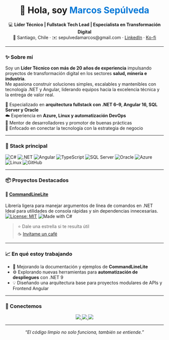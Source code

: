 <!-- PROFILE README -->

<h1 align="center">👋 Hola, soy <span style="color:#0078D7;">Marcos Sepúlveda</span></h1>

<p align="center">
  💻 <b>Líder Técnico | Fullstack Tech Lead | Especialista en Transformación Digital</b><br/>
  📍 Santiago, Chile · ✉️ sepulvedamarcos@gmail.com · 
  <a href="https://www.linkedin.com/in/sepulveda-marcos">LinkedIn</a> · 
  <a href="https://ko-fi.com/sepulvedamarcos">Ko-fi</a>
</p>

---

### ✨ Sobre mí
Soy un **Líder Técnico con más de 20 años de experiencia** impulsando proyectos de transformación digital en los sectores **salud, minería e industria**.  
Me apasiona construir soluciones simples, escalables y mantenibles con tecnología .NET y Angular, liderando equipos hacia la excelencia técnica y la entrega de valor real.

🧩 Especializado en **arquitectura fullstack con .NET 6–9, Angular 16, SQL Server y Oracle**  
☁️ Experiencia en **Azure, Linux y automatización DevOps**  
👥 Mentor de desarrolladores y promotor de buenas prácticas  
🚀 Enfocado en conectar la tecnología con la estrategia de negocio  

---

### 🧠 Stack principal

![C#](https://img.shields.io/badge/C%23-239120?logo=csharp&logoColor=white)
![.NET](https://img.shields.io/badge/.NET-512BD4?logo=dotnet&logoColor=white)
![Angular](https://img.shields.io/badge/Angular-DD0031?logo=angular&logoColor=white)
![TypeScript](https://img.shields.io/badge/TypeScript-007ACC?logo=typescript&logoColor=white)
![SQL Server](https://img.shields.io/badge/SQL%20Server-CC2927?logo=microsoftsqlserver&logoColor=white)
![Oracle](https://img.shields.io/badge/Oracle-F80000?logo=oracle&logoColor=white)
![Azure](https://img.shields.io/badge/Azure-0089D6?logo=microsoftazure&logoColor=white)
![Linux](https://img.shields.io/badge/Linux-FCC624?logo=linux&logoColor=black)
![GitHub](https://img.shields.io/badge/GitHub-181717?logo=github)

---

### 📦 Proyectos Destacados

#### 🧰 [CommandLineLite](https://github.com/sepulvedamarcos/CommandLineLite)
Librería ligera para manejar argumentos de línea de comandos en .NET  
Ideal para utilidades de consola rápidas y sin dependencias innecesarias.  
[![License: MIT](https://img.shields.io/badge/License-MIT-blue.svg)](https://opensource.org/licenses/MIT)
![Made with C#](https://img.shields.io/badge/Made%20with-C%23-239120.svg?logo=csharp)

> ⭐ Dale una estrella si te resulta útil  
> ☕ [Invítame un café](https://ko-fi.com/sepulvedamarcos)

---

### 📈 En qué estoy trabajando
- 🚧 Mejorando la documentación y ejemplos de **CommandLineLite**
- ⚙️ Explorando nuevas herramientas para **automatización de despliegues** con .NET 9
- 💡 Diseñando una arquitectura base para proyectos modulares de APIs y Frontend Angular  

---

### 🤝 Conectemos

<p align="center">
  <a href="https://www.linkedin.com/in/sepulveda-marcos">
    <img src="https://img.shields.io/badge/LinkedIn-Marcos%20Sep%C3%BAlveda-blue?logo=linkedin&logoColor=white" />
  </a>
  <a href="mailto:sepulvedamarcos@gmail.com">
    <img src="https://img.shields.io/badge/Email-sepulvedamarcos%40gmail.com-red?logo=gmail&logoColor=white" />
  </a>
  <a href="https://ko-fi.com/sepulvedamarcos">
    <img src="https://img.shields.io/badge/Ko--fi-Apoyar%20con%20un%20caf%C3%A9-ff5e5b?logo=kofi&logoColor=white" />
  </a>
</p>

---

<p align="center">
  <i>“El código limpio no solo funciona, también se entiende.”</i>
</p>
